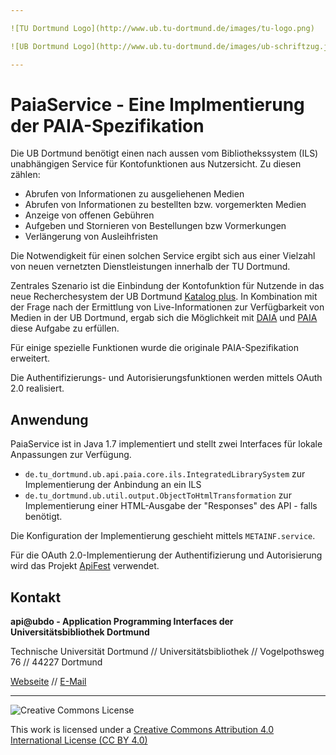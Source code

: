 ```yaml
---

![TU Dortmund Logo](http://www.ub.tu-dortmund.de/images/tu-logo.png)

![UB Dortmund Logo](http://www.ub.tu-dortmund.de/images/ub-schriftzug.jpg)

---
```


# PaiaService - Eine Implmentierung der PAIA-Spezifikation

Die UB Dortmund benötigt einen nach aussen vom Bibliothekssystem (ILS) unabhängigen Service für Kontofunktionen aus Nutzersicht. Zu diesen zählen:

* Abrufen von Informationen zu ausgeliehenen Medien
* Abrufen von Informationen zu bestellten bzw. vorgemerkten Medien
* Anzeige von offenen Gebühren
* Aufgeben und Stornieren von Bestellungen bzw Vormerkungen
* Verlängerung von Ausleihfristen

Die Notwendigkeit für einen solchen Service ergibt sich aus einer Vielzahl von neuen vernetzten Dienstleistungen innerhalb der TU Dortmund.

Zentrales Szenario ist die Einbindung der Kontofunktion für Nutzende in das neue Recherchesystem der UB Dortmund [Katalog plus](http://www.ub.tu-dortmund.de/katalog/).
In Kombination mit der Frage nach der Ermittlung von Live-Informationen zur Verfügbarkeit von Medien in der UB Dortmund, ergab sich die Möglichkeit
mit [DAIA](https://gbv.github.io/daiaspec/daia.html) und [PAIA](https://gbv.github.io/paia/paia.html) diese Aufgabe zu erfüllen.

Für einige spezielle Funktionen wurde die originale PAIA-Spezifikation erweitert.

Die Authentifizierungs- und Autorisierungsfunktionen werden mittels OAuth 2.0 realisiert.

## Anwendung

PaiaService ist in Java 1.7 implementiert und stellt zwei Interfaces für lokale Anpassungen zur Verfügung.

* `de.tu_dortmund.ub.api.paia.core.ils.IntegratedLibrarySystem` zur Implementierung der Anbindung an ein ILS
* `de.tu_dortmund.ub.util.output.ObjectToHtmlTransformation` zur Implementierung einer HTML-Ausgabe der "Responses" des API - falls benötigt.

Die Konfiguration der Implementierung geschieht mittels `METAINF.service`.

Für die OAuth 2.0-Implementierung der Authentifizierung und Autorisierung wird das Projekt [ApiFest](http://apifest.com/) verwendet.

## Kontakt

**api@ubdo - Application Programming Interfaces der Universitätsbibliothek Dortmund**

Technische Universität Dortmund // Universitätsbibliothek // Vogelpothsweg 76 // 44227 Dortmund

[Webseite](https://api.ub.tu-dortmund.de) // [E-Mail](mailto:api@ub.tu-dortmund.de)

---

![Creative Commons License](http://i.creativecommons.org/l/by/4.0/88x31.png)

This work is licensed under a [Creative Commons Attribution 4.0 International License (CC BY 4.0)](http://creativecommons.org/licenses/by/4.0/)
